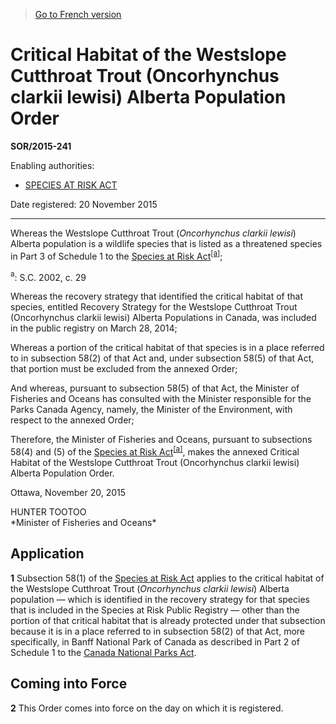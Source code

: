 > [Go to French version](/fr/Règlements/Décrets,%20ordonnances%20et%20règlements%20statutaires/2015/241.md)

# Critical Habitat of the Westslope Cutthroat Trout (Oncorhynchus clarkii lewisi) Alberta Population Order

**SOR/2015-241**

Enabling authorities: 
- [SPECIES AT RISK ACT](/en/Acts/Statutes%20of%20Canada/2002/c.%2029.md)

Date registered: 20 November 2015

----------

Whereas the Westslope Cutthroat Trout (*Oncorhynchus clarkii lewisi*) Alberta population is a wildlife species that is listed as a threatened species in Part 3 of Schedule 1 to the [Species at Risk Act](/en/Acts/Statutes%20of%20Canada/2002/c.%2029.md)<sup><a href='#fn_a'>[a]</a></sup>;

<a name='fn_a'><sup>a</sup></a>: S.C. 2002, c. 29<br />

Whereas the recovery strategy that identified the critical habitat of that species, entitled Recovery Strategy for the Westslope Cutthroat Trout (Oncorhynchus clarkii lewisi) Alberta Populations in Canada, was included in the public registry on March 28, 2014;

Whereas a portion of the critical habitat of that species is in a place referred to in subsection 58(2) of that Act and, under subsection 58(5) of that Act, that portion must be excluded from the annexed Order;

And whereas, pursuant to subsection 58(5) of that Act, the Minister of Fisheries and Oceans has consulted with the Minister responsible for the Parks Canada Agency, namely, the Minister of the Environment, with respect to the annexed Order;

Therefore, the Minister of Fisheries and Oceans, pursuant to subsections 58(4) and (5) of the [Species at Risk Act](/en/Acts/Statutes%20of%20Canada/2002/c.%2029.md)<sup><a href='#fn_a'>[a]</a></sup>, makes the annexed Critical Habitat of the Westslope Cutthroat Trout (Oncorhynchus clarkii lewisi) Alberta Population Order.

Ottawa, November 20, 2015


<p>HUNTER TOOTOO<br />*Minister of Fisheries and Oceans*<br /></p>




## Application


**1** Subsection 58(1) of the [Species at Risk Act](/en/Acts/Statutes%20of%20Canada/2002/c.%2029.md) applies to the critical habitat of the Westslope Cutthroat Trout (*Oncorhynchus clarkii lewisi*) Alberta population — which is identified in the recovery strategy for that species that is included in the Species at Risk Public Registry — other than the portion of that critical habitat that is already protected under that subsection because it is in a place referred to in subsection 58(2) of that Act, more specifically, in Banff National Park of Canada as described in Part 2 of Schedule 1 to the [Canada National Parks Act](/en/Acts/Statutes%20of%20Canada/2000/c.%2032.md).




## Coming into Force


**2** This Order comes into force on the day on which it is registered.


